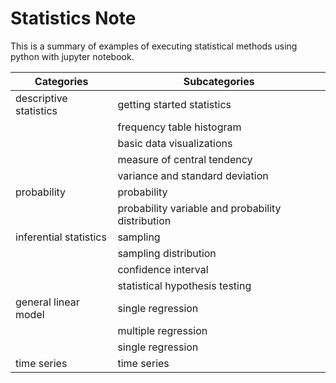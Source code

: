 # Statistics Note

This is a summary of examples of executing statistical methods using python with jupyter notebook.

|  Categories  |  Subcategories  |
| ---- | ---- |
|  descriptive statistics  |  getting started statistics  |
|    |  frequency table histogram  |
|    |  basic data visualizations  |
|    |  measure of central tendency  |
|    |  variance and standard deviation  |
|  probability  |  probability  |
|    |  probability variable and probability distribution  |
|  inferential statistics  |  sampling  |
|    |  sampling distribution  |
|    |  confidence interval  |
|    |  statistical hypothesis testing  |
|  general linear model  |  single regression  |
|    |  multiple regression  |
|    |  single regression  |
|  time series  |  time series  |
